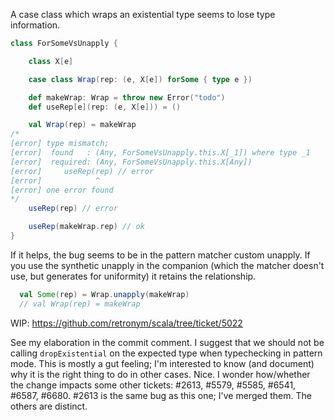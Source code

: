 A case class which wraps an existential type seems to lose type information.

```scala
class ForSomeVsUnapply {

    class X[e]

    case class Wrap(rep: (e, X[e]) forSome { type e })

    def makeWrap: Wrap = throw new Error("todo")
    def useRep[e](rep: (e, X[e])) = ()

    val Wrap(rep) = makeWrap
/*
[error] type mismatch;
[error]  found   : (Any, ForSomeVsUnapply.this.X[_1]) where type _1
[error]  required: (Any, ForSomeVsUnapply.this.X[Any])
[error]     useRep(rep) // error
[error]            ^
[error] one error found
*/
    useRep(rep) // error

    useRep(makeWrap.rep) // ok
}
```
If it helps, the bug seems to be in the pattern matcher custom unapply.  If you use the synthetic unapply in the companion (which the matcher doesn't use, but generates for uniformity) it retains the relationship.
```scala
  val Some(rep) = Wrap.unapply(makeWrap)
  // val Wrap(rep) = makeWrap
```
WIP: https://github.com/retronym/scala/tree/ticket/5022

See my elaboration in the commit comment. I suggest that we should not be calling `dropExistential` on the expected type when typechecking in pattern mode. This is mostly a gut feeling; I'm interested to know (and document) why it is the right thing to do in other cases.
Nice. I wonder how/whether the change impacts some other tickets: #2613, #5579, #5585, #6541, #6587, #6680.
#2613 is the same bug as this one; I've merged them. The others are distinct.
